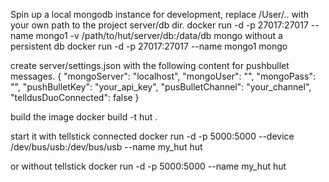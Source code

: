 Spin up a local mongodb instance for development, replace /User/.. with your own path to the project server/db dir.
docker run -d -p 27017:27017 --name mongo1 -v /path/to/hut/server/db:/data/db mongo
without a persistent db
docker run -d -p 27017:27017 --name mongo1 mongo

create server/settings.json with the following content for pushbullet messages.
{
  "mongoServer": "localhost",
  "mongoUser": "",
  "mongoPass": "",
  "pushBulletKey": "your_api_key",
  "pusBulletChannel": "your_channel",
  "telldusDuoConnected": false
}

build the image
docker build -t hut .

start it with tellstick connected
docker run -d -p 5000:5000 --device /dev/bus/usb:/dev/bus/usb --name my_hut hut

or without tellstick
docker run -d -p 5000:5000 --name my_hut hut
